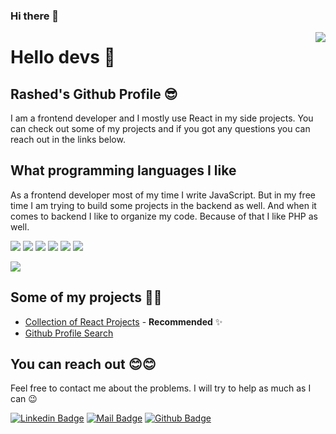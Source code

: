 ### Hi there 👋

<img align="right" src="https://github-readme-stats.vercel.app/api?username=rashedraju&show_icons=true&theme=radical"/>

# Hello devs 👋

## Rashed's Github Profile 😎

I am a frontend developer and I mostly use React in my side projects. You can check out some of my projects and if you got any questions you can reach out in the links below. 

## What programming languages I like
As a frontend developer most of my time I write JavaScript. But in my free time I am trying to build some projects in the backend as well. And when it comes to backend I like to organize my code. Because of that I like PHP as well.

[![](https://img.shields.io/badge/html-e34c26?style=for-the-badge&logo=html5&logoColor=white)]()
[![](https://img.shields.io/badge/css-264de4?style=for-the-badge&logo=css3&logoColor=white)]()
[![](https://img.shields.io/badge/javascript-f0db4f?style=for-the-badge&logo=javascript&logoColor=white)]()
[![](https://img.shields.io/badge/sass-cc6699?style=for-the-badge&logo=sass&logoColor=white)]()
[![](https://img.shields.io/badge/react-132bb1?style=for-the-badge&logo=react&logoColor=white)]()
[![](https://img.shields.io/badge/php-f67317?style=for-the-badge&logo=php&logoColor=white)]()

<img src="https://github-readme-stats.vercel.app/api/top-langs/?username=anuraghazra&layout=compact"/>

## Some of my projects 🐱‍🏍
* [Collection of React Projects](https://github.com/rashedraju/goodie) - **Recommended** ✨
* [Github Profile Search](https://github.com/rashedraju/github-profiles)

## You can reach out 😊😊
Feel free to contact me about the problems. I will try to help as much as I can 😉

[![Linkedin Badge](https://img.shields.io/badge/linkedin-%230077B5.svg?&style=for-the-badge&logo=linkedin&logoColor=white)](https://www.linkedin.com/in/rashedraju/)
[![Mail Badge](https://img.shields.io/badge/email-c14438?style=for-the-badge&logo=Gmail&logoColor=white&link=mailto:rashedraju.cs@gmail.com)](mailto:rashedraju.cs@gmail.com)
[![Github Badge](https://img.shields.io/badge/github-333?style=for-the-badge&logo=github&logoColor=white)](https://github.com/rashedraju)
